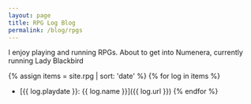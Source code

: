 ```yaml
---
layout: page
title: RPG Log Blog
permalink: /blog/rpgs
---
```


I enjoy playing and running RPGs.  About to get into Numenera, currently running Lady Blackbird


{% assign items = site.rpg | sort: 'date' %}
{% for log in items %}
- [{{ log.playdate }}: {{ log.name }}]({{ log.url }})
{% endfor %}
